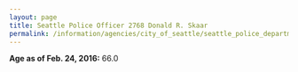 ```yaml
---
layout: page
title: Seattle Police Officer 2768 Donald R. Skaar
permalink: /information/agencies/city_of_seattle/seattle_police_department/copbook/2768/
---
```


**Age as of Feb. 24, 2016:** 66.0
